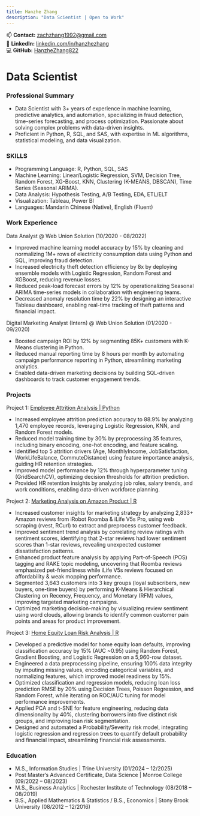 ```yaml
---
title: Hanzhe Zhang
description: "Data Scientist | Open to Work"
---
```

📫 **Contact:** [zachzhang1992@gmail.com](mailto:zachzhang1992@gmail.com)  
🔗 **LinkedIn:** [linkedin.com/in/hanzhezhang](https://www.linkedin.com/in/hanzhezhang/)  
💻 **GitHub:** [HanzheZhang822](https://github.com/HanzheZhang822)  

# Data Scientist

### Professional Summary
 - Data Scientist with 3+ years of experience in machine learning, predictive analytics, and automation, specializing in fraud detection, time-series forecasting, and process optimization. Passionate about solving complex problems with data-driven insights.
 - Proficient in Python, R, SQL, and SAS, with expertise in ML algorithms, statistical modeling, and data visualization.

### SKILLS
 - Programming Language: R, Python, SQL, SAS
 - Machine Learning: Linear/Logistic Regression, SVM, Decision Tree, Random Forest, XG-Boost, KNN, Clustering (K-MEANS, DBSCAN), Time Series (Seasonal ARIMA).
 - Data Analysis: Hypothesis Testing, A/B Testing, EDA, ETL/ELT
 - Visualization: Tableau, Power BI
 - Languages: Mandarin Chinese (Native), English (Fluent)

### Work Experience
Data Analyst @ Web Union Solution  (10/2020 - 08/2022)
 - Improved machine learning model accuracy by 15% by cleaning and normalizing 1M+ rows of electricity consumption data using Python and SQL, improving fraud detection.
 - Increased electricity theft detection efficiency by 8x by deploying ensemble models with Logistic Regression, Random Forest and XGBoost, reducing revenue losses.
 - Reduced peak-load forecast errors by 12% by operationalizing Seasonal ARIMA time-series models in collaboration with engineering teams.
 - Decreased anomaly resolution time by 22% by designing an interactive Tableau dashboard, enabling real-time tracking of theft patterns and financial impact.

Digital Marketing Analyst (Intern) @ Web Union Solution  (01/2020 - 09/2020)
 - Boosted campaign ROI by 12% by segmenting 85K+ customers with K-Means clustering in Python.
 - Reduced manual reporting time by 8 hours per month by automating campaign performance reporting in Python, streamlining marketing analytics.
 - Enabled data-driven marketing decisions by building SQL-driven dashboards to track customer engagement trends.

### Projects
Project 1: [Employee Attrition Analysis | Python](https://github.com/HanzheZhang822/HanzheZhang822.github.io/tree/main/IBM-HR-Employee-Attrition-Analysis)
 - Increased employee attrition prediction accuracy to 88.9% by analyzing 1,470 employee records, leveraging Logistic Regression, KNN, and Random Forest models.
 - Reduced model training time by 30% by preprocessing 35 features, including binary encoding, one-hot encoding, and feature scaling.
 - Identified top 5 attrition drivers (Age, MonthlyIncome, JobSatisfaction, WorkLifeBalance, CommuteDistance) using feature importance analysis, guiding HR retention strategies.
 - Improved model performance by 12% through hyperparameter tuning (GridSearchCV), optimizing decision thresholds for attrition prediction.
 - Provided HR retention insights by analyzing job roles, salary trends, and work conditions, enabling data-driven workforce planning.

Project 2: [Marketing Analysis on Amazon Product | R](https://github.com/HanzheZhang822/HanzheZhang822.github.io/tree/main/Marketing-Analytics-Project)
 - Increased customer insights for marketing strategy by analyzing 2,833+ Amazon reviews from iRobot Roomba & iLife V5s Pro, using web scraping (rvest, RCurl) to extract and preprocess customer feedback.
 - Improved sentiment trend analysis by correlating review ratings with sentiment scores, identifying that 2-star reviews had lower sentiment scores than 1-star reviews, revealing unexpected customer dissatisfaction patterns.
 - Enhanced product feature analysis by applying Part-of-Speech (POS) tagging and RAKE topic modeling, uncovering that Roomba reviews emphasized pet-friendliness while iLife V5s reviews focused on affordability & weak mopping performance.
 - Segmented 3,643 customers into 3 key groups (loyal subscribers, new buyers, one-time buyers) by performing K-Means & Hierarchical Clustering on Recency, Frequency, and Monetary (RFM) values, improving targeted marketing campaigns.
 - Optimized marketing decision-making by visualizing review sentiment using word clouds, allowing brands to identify common customer pain points and areas for product improvement.

Project 3: [Home Equity Loan Risk Analysis | R](https://github.com/HanzheZhang822/HanzheZhang822.github.io/tree/main/Home-Equity-Loan-Risk-Analysis)
 - Developed a predictive model for home equity loan defaults, improving classification accuracy by 15% (AUC ~0.95) using Random Forest, Gradient Boosting, and Logistic Regression on a 5,960-row dataset.
 - Engineered a data preprocessing pipeline, ensuring 100% data integrity by imputing missing values, encoding categorical variables, and normalizing features, which improved model readiness by 15%.
 - Optimized classification and regression models, reducing loan loss prediction RMSE by 20% using Decision Trees, Poisson Regression, and Random Forest, while iterating on ROC/AUC tuning for model performance improvements.
 - Applied PCA and t-SNE for feature engineering, reducing data dimensionality by 40%, clustering borrowers into five distinct risk groups, and improving loan risk segmentation.
 - Designed and automated a Probability/Severity risk model, integrating logistic regression and regression trees to quantify default probability and financial impact, streamlining financial risk assessments.

### Education
 - M.S., Information Studies | Trine University (01/2024 – 12/2025)
 - Post Master’s Advanced Certificate, Data Science | Monroe College (09/2022 – 08/2023)
 - M.S., Business Analytics	| Rochester Institute of Technology (08/2018 – 08/2019)
 - B.S., Applied Mathematics & Statistics / B.S., Economics | Stony Brook University (08/2012 – 12/2016)
